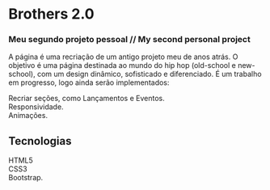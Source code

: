 # Brothers 2.0
### Meu segundo projeto pessoal // My second personal project

A página é uma recriação de um antigo projeto meu de anos atrás.
O objetivo é uma página destinada ao mundo do hip hop (old-school e new-school), com um design dinâmico, sofisticado e diferenciado.
É um trabalho em progresso, logo ainda serão implementados:

Recriar seções, como Lançamentos e Eventos.<br>
Responsividade.<br>
Animações.

## Tecnologias
HTML5<br>
CSS3<br>
Bootstrap.

